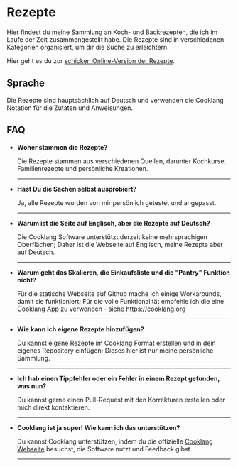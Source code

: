 # Rezepte

Hier findest du meine Sammlung an Koch- und Backrezepten, die ich im Laufe der Zeit zusammengestellt habe. Die Rezepte sind in verschiedenen Kategorien organisiert, um dir die Suche zu erleichtern.

Hier geht es du zur [schicken Online-Version der Rezepte](https://derphilipp.github.io/rezepte/index.html).

## Sprache

Die Rezepte sind hauptsächlich auf Deutsch und verwenden die Cooklang Notation für die Zutaten und Anweisungen.

## FAQ


- **Woher stammen die Rezepte?**

  Die Rezepte stammen aus verschiedenen Quellen, darunter Kochkurse, Familienrezepte und persönliche Kreationen.
    ***
- **Hast Du die Sachen selbst ausprobiert?**

  Ja, alle Rezepte wurden von mir persönlich getestet und angepasst.
    ***

- **Warum ist die Seite auf Englisch, aber die Rezepte auf Deutsch?**

  Die Cooklang Software unterstützt derzeit keine mehrsprachigen Oberflächen; Daher ist die Webseite auf Englisch, meine Rezepte aber auf Deutsch.
    ***
- **Warum geht das Skalieren, die Einkaufsliste und die "Pantry" Funktion nicht?**

  Für die statische Webseite auf Github mache ich einige Workarounds, damit sie funktioniert;
  Für die volle Funktionalität empfehle ich die eine Cooklang App zu verwenden - siehe https://cooklang.org
    ***
- **Wie kann ich eigene Rezepte hinzufügen?**

  Du kannst eigene Rezepte im Cooklang Format erstellen und in dein eigenes Repository einfügen; Dieses hier ist nur meine persönliche Sammlung.
    ***
- **Ich hab einen Tippfehler oder ein Fehler in einem Rezept gefunden, was nun?**

  Du kannst gerne einen Pull-Request mit den Korrekturen erstellen oder mich direkt kontaktieren.
    ***
- **Cooklang ist ja super! Wie kann ich das unterstützen?**

  Du kannst Cooklang unterstützen, indem du die offizielle [Cooklang Webseite](https://cooklang.org) besuchst, die Software nutzt und Feedback gibst.
    ***